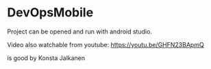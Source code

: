 # DevOpsMobile

Project can be opened and run with android studio.

Video also watchable from youtube: https://youtu.be/GHFN23BApmQ 

is good
by Konsta Jalkanen
